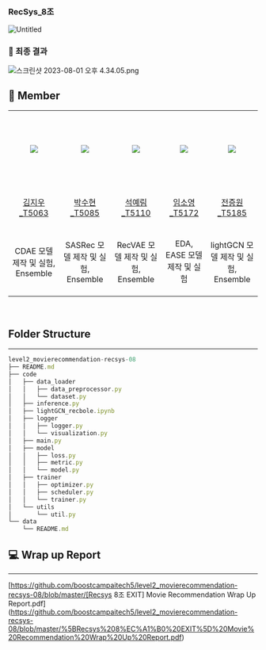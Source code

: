 ### RecSys_8조

![Untitled](https://s3-us-west-2.amazonaws.com/secure.notion-static.com/f54cfbd0-c0e3-43c4-8a50-7a08e756dcbb/Untitled.png)

### 🥈 최종 결과

![스크린샷 2023-08-01 오후 4.34.05.png](https://s3-us-west-2.amazonaws.com/secure.notion-static.com/636f14c3-f30a-4604-9023-995ef4cb3d6e/%E1%84%89%E1%85%B3%E1%84%8F%E1%85%B3%E1%84%85%E1%85%B5%E1%86%AB%E1%84%89%E1%85%A3%E1%86%BA_2023-08-01_%E1%84%8B%E1%85%A9%E1%84%92%E1%85%AE_4.34.05.png)

## 👼 Member
<table align="center">
  <tr height="155px">
    <td align="center" width="150px">
      <a href="https://github.com/rlawldn11703"><img src="https://avatars.githubusercontent.com/u/71757471?v=4"/></a>
    </td>
    <td align="center" width="150px">
      <a href="https://github.com/Sh-IT0311"><img src="https://avatars.githubusercontent.com/u/62042287?v=4"/></a>
    </td>
    <td align="center" width="150px">
      <a href="https://github.com/rimmiya"><img src="https://avatars.githubusercontent.com/u/43161401?v=4"/></a>
    </td>
    <td align="center" width="150px">
      <a href="https://github.com/AI-soyoung"><img src="https://avatars.githubusercontent.com/u/126646180?v=4"/></a>
    </td>
    <td align="center" width="150px">
      <a href="https://github.com/1132jjw"><img src="https://avatars.githubusercontent.com/u/62981031?v=4"/></a>
    </td>
  </tr>
  <tr height="80px">
    <td align="center" width="150px">
      <a href="https://github.com/ghwns82">김지우_T5063</a>
    </td>
    <td align="center" width="150px">
      <a href="https://github.com/dhkim77000">박수현_T5085</a>
    </td>
    <td align="center" width="150px">
      <a href="https://github.com/sangwu99">석예림_T5110</a>
    </td>
    <td align="center" width="150px">
      <a href="https://github.com/y2r1m">임소영_T5172</a>
    </td>
    <td align="center" width="150px">
      <a href="https://github.com/AI-soyoung">전증원_T5185</a>
    </td>
  </tr>
  <tr height="140px">
    <td align="center" width="150px">
      CDAE 모델 제작 및 실험, Ensemble
    </td>
    <td align="center" width="150px">
      SASRec 모델 제작 및 실험, Ensemble
    </td>
    <td align="center" width="150px">
      RecVAE 모델 제작 및 실험, Ensemble
    </td>
    <td align="center" width="150px">
      EDA, EASE 모델 제작 및 실험
    </td>
    <td align="center" width="150px">
      lightGCN 모델 제작 및 실험, Ensemble
    </td>
  </tr>
</table>
&nbsp;

## Folder Structure

---

```jsx
level2_movierecommendation-recsys-08
├── README.md
├── code
│   ├── data_loader
│   │   ├── data_preprocessor.py
│   │   └── dataset.py
│   ├── inference.py
│   ├── lightGCN_recbole.ipynb
│   ├── logger
│   │   ├── logger.py
│   │   └── visualization.py
│   ├── main.py
│   ├── model
│   │   ├── loss.py
│   │   ├── metric.py
│   │   └── model.py
│   ├── trainer
│   │   ├── optimizer.py
│   │   ├── scheduler.py
│   │   └── trainer.py
│   └── utils
│       └── util.py
└── data
    └── README.md
```

## 💻 Wrap up Report

---

[https://github.com/boostcampaitech5/level2_movierecommendation-recsys-08/blob/master/[Recsys 8조 EXIT] Movie Recommendation Wrap Up Report.pdf](https://github.com/boostcampaitech5/level2_movierecommendation-recsys-08/blob/master/%5BRecsys%208%EC%A1%B0%20EXIT%5D%20Movie%20Recommendation%20Wrap%20Up%20Report.pdf)